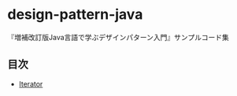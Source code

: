 # design-pattern-java

『増補改訂版Java言語で学ぶデザインパターン入門』サンプルコード集

## 目次

* [Iterator](src/main/java/Iterator)
